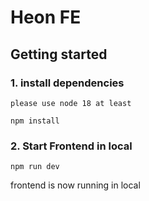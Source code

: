 # Heon FE

## Getting started

### 1. install dependencies

```
please use node 18 at least

npm install
```

### 2. Start Frontend in local

```
npm run dev
```

frontend is now running in local